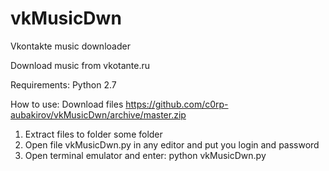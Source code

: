 vkMusicDwn
==========

Vkontakte music downloader

Download music from vkotante.ru

Requirements: Python 2.7

How to use:
Download files https://github.com/c0rp-aubakirov/vkMusicDwn/archive/master.zip

1. Extract files to folder some folder
2. Open file vkMusicDwn.py in any editor and put you login and password
3. Open terminal emulator and enter:
   python vkMusicDwn.py
